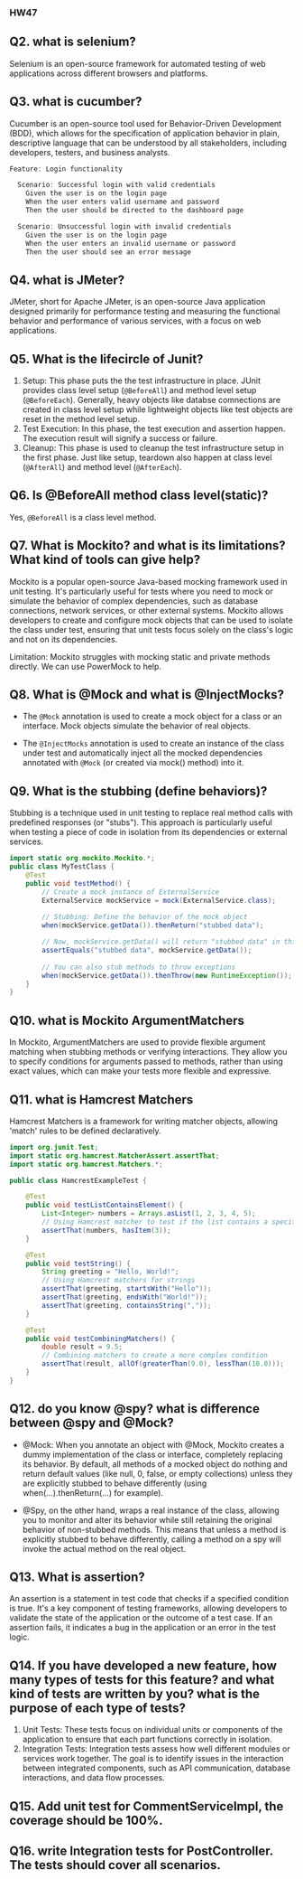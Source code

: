 ### HW47

## Q2. what is selenium?
Selenium is an open-source framework for automated testing of web applications across different browsers and platforms. 

## Q3. what is cucumber?
Cucumber is an open-source tool used for Behavior-Driven Development (BDD), which allows for the specification of application behavior in plain, descriptive language that can be understood by all stakeholders, including developers, testers, and business analysts.
```java
Feature: Login functionality

  Scenario: Successful login with valid credentials
    Given the user is on the login page
    When the user enters valid username and password
    Then the user should be directed to the dashboard page

  Scenario: Unsuccessful login with invalid credentials
    Given the user is on the login page
    When the user enters an invalid username or password
    Then the user should see an error message
```
## Q4. what is JMeter?
JMeter, short for Apache JMeter, is an open-source Java application designed primarily for performance testing and measuring the functional behavior and performance of various services, with a focus on web applications.

## Q5. What is the lifecircle of Junit?

1. Setup: This phase puts the the test infrastructure in place. JUnit provides class level setup (`@BeforeAll`) and method level setup (`@BeforeEach`). Generally, heavy objects like databse comnections are created in class level setup while lightweight objects like test objects are reset in the method level setup.
2. Test Execution: In this phase, the test execution and assertion happen. The execution result will signify a success or failure.
3. Cleanup: This phase is used to cleanup the test infrastructure setup in the first phase. Just like setup, teardown also happen at class level (`@AfterAll`) and method level (`@AfterEach`).

## Q6. Is @BeforeAll method class level(static)?
Yes, `@BeforeAll` is a class level method. 

## Q7. What is Mockito? and what is its limitations? What kind of tools can give help?
Mockito is a popular open-source Java-based mocking framework used in unit testing. It's particularly useful for tests where you need to mock or simulate the behavior of complex dependencies, such as database connections, network services, or other external systems. Mockito allows developers to create and configure mock objects that can be used to isolate the class under test, ensuring that unit tests focus solely on the class's logic and not on its dependencies.

Limitation: Mockito struggles with mocking static and private methods directly. We can use PowerMock to help.

## Q8. What is @Mock and what is @InjectMocks?
- The `@Mock` annotation is used to create a mock object for a class or an interface. Mock objects simulate the behavior of real objects. 

- The `@InjectMocks` annotation is used to create an instance of the class under test and automatically inject all the mocked dependencies annotated with `@Mock` (or created via mock() method) into it.

## Q9. What is the stubbing (define behaviors)?
Stubbing is a technique used in unit testing to replace real method calls with predefined responses (or "stubs"). This approach is particularly useful when testing a piece of code in isolation from its dependencies or external services. 
```java
import static org.mockito.Mockito.*;
public class MyTestClass {
    @Test
    public void testMethod() {
        // Create a mock instance of ExternalService
        ExternalService mockService = mock(ExternalService.class);
        
        // Stubbing: Define the behavior of the mock object
        when(mockService.getData()).thenReturn("stubbed data");

        // Now, mockService.getData() will return "stubbed data" in this test context
        assertEquals("stubbed data", mockService.getData());
      
        // You can also stub methods to throw exceptions
        when(mockService.getData()).thenThrow(new RuntimeException());
    }
}
```

## Q10. what is Mockito ArgumentMatchers
In Mockito, ArgumentMatchers are used to provide flexible argument matching when stubbing methods or verifying interactions. They allow you to specify conditions for arguments passed to methods, rather than using exact values, which can make your tests more flexible and expressive.

## Q11. what is Hamcrest Matchers
Hamcrest Matchers is a framework for writing matcher objects, allowing 'match' rules to be defined declaratively. 
```java
import org.junit.Test;
import static org.hamcrest.MatcherAssert.assertThat;
import static org.hamcrest.Matchers.*;

public class HamcrestExampleTest {

    @Test
    public void testListContainsElement() {
        List<Integer> numbers = Arrays.asList(1, 2, 3, 4, 5);
        // Using Hamcrest matcher to test if the list contains a specific element
        assertThat(numbers, hasItem(3));
    }

    @Test
    public void testString() {
        String greeting = "Hello, World!";
        // Using Hamcrest matchers for strings
        assertThat(greeting, startsWith("Hello"));
        assertThat(greeting, endsWith("World!"));
        assertThat(greeting, containsString(","));
    }

    @Test
    public void testCombiningMatchers() {
        double result = 9.5;
        // Combining matchers to create a more complex condition
        assertThat(result, allOf(greaterThan(9.0), lessThan(10.0)));
    }
}

```
## Q12. do you know @spy? what is difference between @spy and @Mock?
- @Mock: When you annotate an object with @Mock, Mockito creates a dummy implementation of the class or interface, completely replacing its behavior. By default, all methods of a mocked object do nothing and return default values (like null, 0, false, or empty collections) unless they are explicitly stubbed to behave differently (using when(...).thenReturn(...) for example).

- @Spy, on the other hand, wraps a real instance of the class, allowing you to monitor and alter its behavior while still retaining the original behavior of non-stubbed methods. This means that unless a method is explicitly stubbed to behave differently, calling a method on a spy will invoke the actual method on the real object.

## Q13. What is assertion?
An assertion is a statement in test code that checks if a specified condition is true. It's a key component of testing frameworks, allowing developers to validate the state of the application or the outcome of a test case. If an assertion fails, it indicates a bug in the application or an error in the test logic.

## Q14. If you have developed a new feature, how many types of tests for this feature? and what kind of tests are written by you? what is the purpose of each type of tests?
1. Unit Tests: These tests focus on individual units or components of the application to ensure that each part functions correctly in isolation. 
2. Integration Tests: Integration tests assess how well different modules or services work together. The goal is to identify issues in the interaction between integrated components, such as API communication, database interactions, and data flow processes.

## Q15. Add unit test for CommentServiceImpl, the coverage should be 100%.
## Q16. write Integration tests for PostController. The tests should cover all scenarios.
 